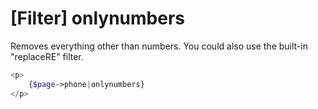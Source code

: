 # [Filter] onlynumbers

Removes everything other than numbers. You could also use the built-in "replaceRE" filter.

```php
<p>
    {$page->phone|onlynumbers}
</p>
```